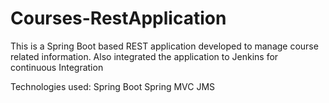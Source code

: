 # Courses-RestApplication

This is a Spring Boot based REST application developed to manage course related information.
Also integrated the application to Jenkins for continuous Integration

Technologies used:
Spring Boot
Spring MVC
JMS


